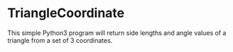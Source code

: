 # TriangleCoordinate
This simple Python3 program will return side lengths and angle values of a triangle from a set of 3 coordinates.
